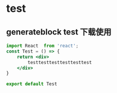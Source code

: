 # test

## generateblock test 下载使用

```jsx
import React  from 'react';
const Test = () => {
    return <div>
        testtesttesttesttesttest
    </div>
}

export default Test
```
